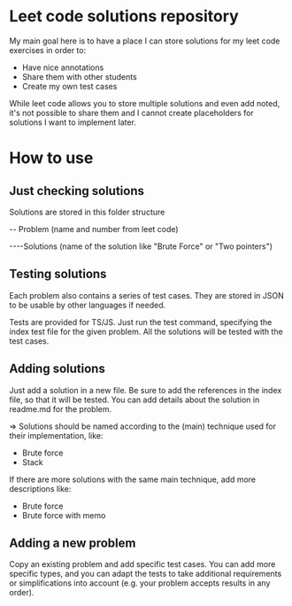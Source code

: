 # Leet code solutions repository

My main goal here is to have a place I can store solutions for my leet code
exercises in order to:

- Have nice annotations
- Share them with other students
- Create my own test cases

While leet code allows you to store multiple solutions and even add noted, it's
not possible to share them and I cannot create placeholders for solutions I want
to implement later.

# How to use

## Just checking solutions

Solutions are stored in this folder structure

-- Problem (name and number from leet code)

----Solutions (name of the solution
like "Brute Force" or "Two pointers")

## Testing solutions

Each problem also contains a series of test cases. They are stored in JSON to be
usable by other languages if needed.

Tests are provided for TS/JS. Just run the test command, specifying the index
test file for the given problem. All the solutions will be tested with the test
cases.

## Adding solutions

Just add a solution in a new file. Be sure to add the references in the index
file, so that it will be tested. You can add details about the solution in
readme.md for the problem.

=> Solutions should be named according to the (main) technique used for their
implementation, like:

- Brute force
- Stack

If there are more solutions with the same main technique, add more descriptions
like:

- Brute force
- Brute force with memo

## Adding a new problem

Copy an existing problem and add specific test cases. You can add more specific
types, and you can adapt the tests to take additional requirements or
simplifications into account (e.g. your problem accepts results in any order).
